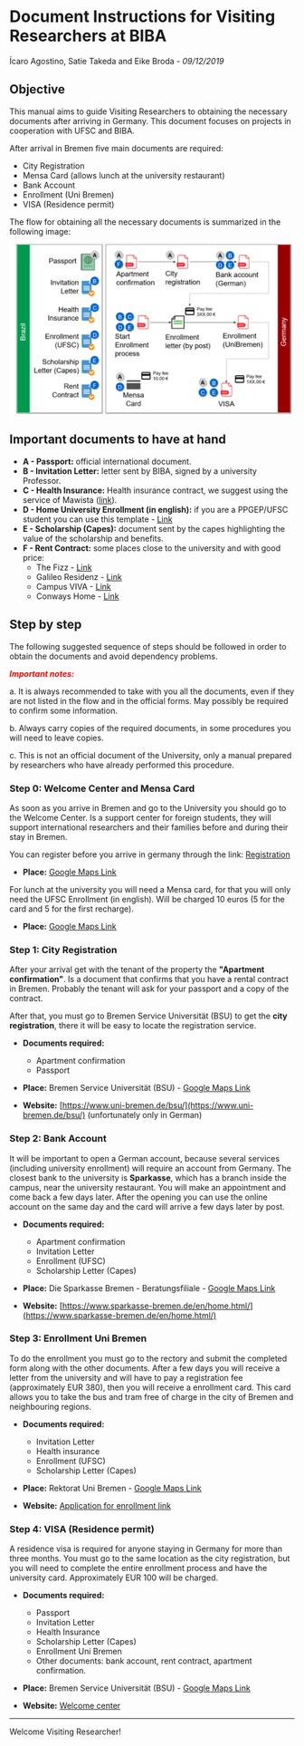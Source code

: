 # Document Instructions for Visiting Researchers at BIBA
Ícaro Agostino, Satie Takeda and Eike Broda - *09/12/2019*

## Objective

This manual aims to guide Visiting Researchers to obtaining the necessary documents after arriving in Germany. This document focuses on projects in cooperation with UFSC and BIBA.

After arrival in Bremen five main documents are required:

- City Registration
- Mensa Card (allows lunch at the university restaurant)
- Bank Account
- Enrollment (Uni Bremen)
- VISA (Residence permit)

The flow for obtaining all the necessary documents is summarized in the following image:

![Flow](https://github.com/icaroagostino/BD/raw/master/newBIBA%20(1).png)

## Important documents to have at hand

- **A - Passport:** official international document.
- **B - Invitation Letter:** letter sent by BIBA, signed by a university Professor.
- **C - Health Insurance:** Health insurance contract, we suggest using the service of Mawista ([link](https://www.mawista.com/en/)).
- **D - Home University Enrollment (in english):** if you are a PPGEP/UFSC student you can use this template - 
[Link](https://drive.google.com/open?id=18sKO0Ni9or1b0Qqov5e1e5-QjbXShtD0)
- **E - Scholarship (Capes):** document sent by the capes highlighting the value of the scholarship and benefits.
- **F - Rent Contract:** some places close to the university and with good price:
  - The Fizz - [Link](https://www.the-fizz.com/student-accommodation/bremen)
  - Galileo Residenz - [Link](https://www.galileoresidenz.de/en/home/)
  - Campus VIVA - [Link](https://www.campusviva.de/en/renting/bremen/)
  - Conways Home - [Link](https://conways-home.de/en/)

## Step by step

The following suggested sequence of steps should be followed in order to obtain the documents and avoid dependency problems.

<span style="color:red">__*Important notes:*__</span>

a. It is always recommended to take with you all the documents, even if they are not listed in the flow and in the official forms. May possibly be required to confirm some information.

b. Always carry copies of the required documents, in some procedures you will need to leave copies.

c. This is not an official document of the University, only a manual prepared by researchers who have already performed this procedure.

### Step 0: Welcome Center and Mensa Card

As soon as you arrive in Bremen and go to the University you should go to the Welcome Center. Is a support center for foreign students, they will support international researchers and their families before and during their stay in Bremen.

You can register before you arrive in germany through the link: [Registration](https://www.uni-bremen.de/en/research-alliance/welcome-center/registration-at-the-welcome-center-for-international-researchers/)

- **Place:** [Google Maps Link](https://goo.gl/maps/Jk2JjAdK4CBbfENm7)

For lunch at the university you will need a Mensa card, for that you will only need the UFSC Enrollment (in english). Will be charged 10 euros (5 for the card and 5 for the first recharge).

- **Place:** [Google Maps Link](https://goo.gl/maps/tMqfaMUT3jhUApwZ7)

### Step 1: City Registration

After your arrival get with the tenant of the property the **"Apartment confirmation"**. Is a document that confirms that you have a rental contract in Bremen. Probably the tenant will ask for your passport and a copy of the contract. 

After that, you must go to Bremen Service Universität (BSU) to get the **city registration**, there it will be easy to locate the registration service.

- **Documents required:**

  - Apartment confirmation
  - Passport

- **Place:** Bremen Service Universität (BSU) - 
  [Google Maps Link](https://goo.gl/maps/GnnWBwHyyLBEf8kP9)
  
- **Website:** [https://www.uni-bremen.de/bsu/](https://www.uni-bremen.de/bsu/)
  (unfortunately only in German)
  
### Step 2: Bank Account

It will be important to open a German account, because several services (including university enrollment) will require an account from Germany. The closest bank to the university is **Sparkasse**, which has a branch inside the campus, near the university restaurant. You will make an appointment and come back a few days later. After the opening you can use the online account on the same day and the card will arrive a few days later by post.

- **Documents required:**

  - Apartment confirmation
  - Invitation Letter
  - Enrollment (UFSC)
  - Scholarship Letter (Capes)

- **Place:** Die Sparkasse Bremen - Beratungsfiliale - 
  [Google Maps Link](https://goo.gl/maps/rEqxQTtSRghdga1FA)
  
- **Website:** [https://www.sparkasse-bremen.de/en/home.html/](https://www.sparkasse-bremen.de/en/home.html/)
  
### Step 3: Enrollment Uni Bremen

To do the enrollment you must go to the rectory and submit the completed form along with the other documents. After a few days you will receive a letter from the university and will have to pay a registration fee (approximately EUR 380), then you will receive a enrollment card. This card allows you to take the bus and tram free of charge in the city of Bremen and neighbouring regions.

- **Documents required:**

  - Invitation Letter
  - Health insurance
  - Enrollment (UFSC)
  - Scholarship Letter (Capes)

- **Place:** Rektorat Uni Bremen - 
  [Google Maps Link](https://goo.gl/maps/hxe7DtSm7qzy3QfM7)
  
- **Website:** [Application for enrollment link](https://www.uni-bremen.de/en/studies/orientation-application/applying-for-a-place/applications-from-abroad/freemover-visiting-students-at-the-university-of-bremen.html)
  
### Step 4: VISA (Residence permit)

A residence visa is required for anyone staying in Germany for more than three months. You must go to the same location as the city registration, but you will need to complete the entire enrollment process and have the university card. Approximately EUR 100 will be charged.

- **Documents required:**

  - Passport
  - Invitation Letter
  - Health Insurance
  - Scholarship Letter (Capes)
  - Enrollment Uni Bremen
  - Other documents: bank account, rent contract, apartment confirmation.

- **Place:** Bremen Service Universität (BSU) - 
  [Google Maps Link](https://goo.gl/maps/GnnWBwHyyLBEf8kP9)
  
- **Website:** [Welcome center](https://www.uni-bremen.de/en/research-alliance/welcome-center/visa-and-entry/)

***

Welcome Visiting Researcher!
